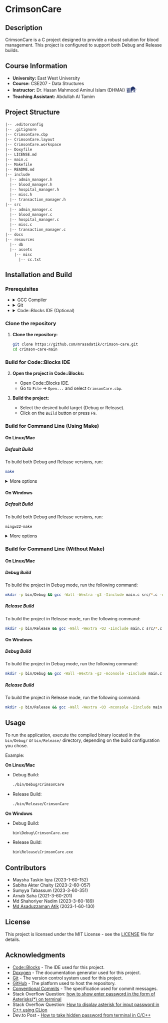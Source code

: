 # CrimsonCare

## Description

CrimsonCare is a C project designed to provide a robust solution for blood management. This project is configured to support both Debug and Release builds.

## Course Information

-   **University:** East West University
-   **Course:** CSE207 - Data Structures
-   **Instructor:** <span style="display: inline-flex; justify-content: center; align-items: center; gap: 5px">Dr. Hasan Mahmood Aminul Islam (DHMAI) <a href="https://fse.ewubd.edu/computer-science-engineering/faculty-view/hasan.mahmood" target="_blank" style="background-color: white; border: none; padding: 1px; margin: 0;"><img src="https://raw.githubusercontent.com/mrasadatik/mrasadatik/refs/heads/main/.storage/graphics/ewu/logo/East-west-university-Logo-40px-min-mini.png" alt="EWU Faculty View: DHMAI" height="20"></a></span>
-   **Teaching Assistant:** Abdullah Al Tamim

## Project Structure

```
|-- .editorconfig
|-- .gitignore
|-- CrimsonCare.cbp
|-- CrimsonCare.layout
|-- CrimsonCare.workspace
|-- Doxyfile
|-- LICENSE.md
|-- main.c
|-- Makefile
|-- README.md
|-- include
  |-- admin_manager.h
  |-- blood_manager.h
  |-- hospital_manager.h
  |-- misc.h
  |-- transaction_manager.h
|-- src
  |-- admin_manager.c
  |-- blood_manager.c
  |-- hospital_manager.c
  |-- misc.c
  |-- transaction_manager.c
|-- docs
|-- resources
  |-- db
  |-- assets
    |-- misc
      |-- cc.txt
```

## Installation and Build

### Prerequisites

-   <details>
    <summary>GCC Compiler</summary>

    **Description**: The GNU Compiler Collection (GCC) is a standard compiler for C and C++.

    **Installation**:

    -   <details>
        <summary>Windows</summary>

        **MinGW Installation**:

        1.  Download the MinGW installer from the [MinGW-w64 project](https://sourceforge.net/projects/mingw/files/latest/download).
        2.  Choose the appropriate version for your system (32-bit or 64-bit).
        3.  Run the installer.
        4.  Once installed, add the MinGW `bin` directory to your system PATH..
        5.  Verify the installation by opening Command Prompt and running:
            ```bash
            gcc --version
            ```
            You should see the version of GCC installed.

        </details>

    -   <details>
        <summary>Linux</summary>

        **Ubuntu/Debian**:

        ```bash
          sudo apt update
          sudo apt install build-essential
        ```

        **Fedora**:

        ```bash
          sudo dnf groupinstall "Development Tools"
        ```

        </details>

    -   <details>
        <summary>macOS</summary>

        **macOS**: Install Xcode Command Line Tools:

        ```bash
        xcode-select --install
        ```

        </details>

    </details>

-   <details>
    <summary>Git</summary>

    -   **Description**: A version control system to manage source code.
    -   **Installation**: Download and install Git from the [official Git website](https://git-scm.com/downloads). Follow the installation instructions for your operating system.
    </details>

-   <details>
    <summary>Code::Blocks IDE (Optional)</summary>

    -   **Description**: An open-source Integrated Development Environment (IDE) for C/C++ programming.
    -   **Installation**: If you prefer using an IDE, download and install Code::Blocks from the [official website](https://www.codeblocks.org/downloads/binaries/). Choose the version that includes the MinGW compiler (typically labeled as "codeblocks-XX.XXmingw-setup.exe").

    </details>

### Clone the repository

1. **Clone the repository:**

    ```bash
    git clone https://github.com/mrasadatik/crimson-care.git
    cd crimson-care-main
    ```

### Build for Code::Blocks IDE

2. **Open the project in Code::Blocks:**

    - Open Code::Blocks IDE.
    - Go to `File` -> `Open...` and select `CrimsonCare.cbp`.

3. **Build the project:**
    - Select the desired build target (Debug or Release).
    - Click on the `Build` button or press `F9`.

### Build for Command Line (Using Make)

#### On Linux/Mac

##### Default Build

To build both Debug and Release versions, run:

```bash
make
```

<details>
<summary>More options</summary>

##### Debug Build

To build only the Debug version, run:

```bash
make debug
```

##### Release Build

To build only the Release version, run:

```bash
make release
```

</details>

#### On Windows

##### Default Build

To build both Debug and Release versions, run:

```bash
mingw32-make
```

<details>
<summary>More options</summary>

##### Debug Build

To build only the Debug version, run:

```bash
mingw32-make debug
```

##### Release Build

To build only the Release version, run:

```bash
mingw32-make release
```

</details>

### Build for Command Line (Without Make)

#### On Linux/Mac

##### Debug Build

To build the project in Debug mode, run the following command:

```bash
mkdir -p bin/Debug && gcc -Wall -Wextra -g3 -Iinclude main.c src/*.c -o bin/Debug/CrimsonCare
```

##### Release Build

To build the project in Release mode, run the following command:

```bash
mkdir -p bin/Release && gcc -Wall -Wextra -O3 -Iinclude main.c src/*.c -o bin/Release/CrimsonCare
```

#### On Windows

##### Debug Build

To build the project in Debug mode, run the following command:

```bash
mkdir -p bin/Debug && gcc -Wall -Wextra -g3 -mconsole -Iinclude main.c src/*.c -o bin/Debug/CrimsonCare.exe
```

##### Release Build

To build the project in Release mode, run the following command:

```bash
mkdir -p bin/Release && gcc -Wall -Wextra -O3 -mconsole -Iinclude main.c src/*.c -o bin/Release/CrimsonCare.exe
```

## Usage

To run the application, execute the compiled binary located in the `bin/Debug/` or `bin/Release/` directory, depending on the build configuration you chose.

Example:

**On Linux/Mac**

-   Debug Build:

    ```bash
    ./bin/Debug/CrimsonCare
    ```

-   Release Build:

    ```bash
    ./bin/Release/CrimsonCare
    ```

**On Windows**

-   Debug Build:

    ```bash
    bin\Debug\CrimsonCare.exe
    ```

-   Release Build:

    ```bash
    bin\Release\CrimsonCare.exe
    ```

## Contributors

-   Maysha Taskin Iqra (2023-1-60-152)
-   Sabiha Akter Chaity (2023-2-60-057)
-   Sumyya Tabassum (2023-3-60-351)
-   Arnab Saha (2021-3-60-201)
-   Md Shahoriyer Nadim (2023-3-60-189)
-   [Md Asaduzzaman Atik](https://github.com/mrasadatik) (2023-1-60-130)

## License

This project is licensed under the MIT License - see the [LICENSE](LICENSE.md) file for details.

## Acknowledgments

-   [Code::Blocks](http://www.codeblocks.org/) - The IDE used for this project.
-   [Doxygen](https://www.doxygen.nl/) - The documentation generator used for this project.
-   [Git](https://git-scm.com/) - The version control system used for this project.
-   [GitHub](https://github.com/) - The platform used to host the repository.
-   [Conventional Commits](https://www.conventionalcommits.org/en/v1.0.0/) - The specification used for commit messages.
-   Stack Overflow Question: [how to show enter password in the form of Asterisks(\*) on terminal](https://stackoverflow.com/questions/25990966/how-to-show-enter-password-in-the-form-of-asterisks-on-terminal)
-   Stack Overflow Question: [How to display asterisk for input password in C++ using CLion](https://stackoverflow.com/questions/41652182/how-to-display-asterisk-for-input-password-in-c-using-clion)
-   Dev.to Post - [How to take hidden password from terminal in C/C++](https://dev.to/namantam1/how-to-take-hidden-password-from-terminal-in-cc-3ddd)
